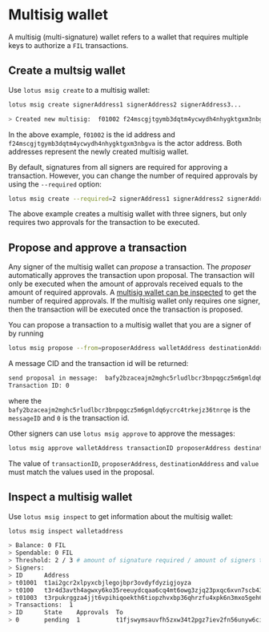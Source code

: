 # Multisig wallet

A multisig (multi-signature) wallet refers to a wallet that requires multiple keys to authorize a `FIL` transactions.


## Create a multsig wallet

Use `lotus msig create` to a multisig wallet:

```bash
lotus msig create signerAddress1 signerAddress2 signerAddress3...

> Created new multisig:  f01002 f24mscgjtgymb3dqtm4ycwydh4nhygktgxm3nbgva
```

In the above example, `f01002` is the id address and `f24mscgjtgymb3dqtm4ycwydh4nhygktgxm3nbgva` is the actor address. Both addresses represent the newly created multisig wallet.

By default, signatures from all signers are required for approving a transaction. However, you can change the number of required approvals by using the `--required` option:

```bash
lotus msig create --required=2 signerAddress1 signerAddress2 signerAddress3
````

The above example creates a multisig wallet with three signers, but only requires two approvals for the transaction to be executed.

## Propose and approve a transaction

Any signer of the multisig wallet can _propose_ a transaction. The _proposer_ automatically approves the transaction upon proposal. The transaction will only be executed when the amount of approvals received equals to the amount of required approvals. A [multisig wallet can be inspected](#inspect-a-multisig-wallet) to get the number of required approvals. If the multisig wallet only requires one signer, then the transaction will be executed once the transaction is proposed.

You can propose a transaction to a multisig wallet that you are a signer of by running

```bash
lotus msig propose --from=proposerAddress walletAddress destinationAddress value
```

A message CID and the transaction id will be returned:

```bash
send proposal in message:  bafy2bzaceajm2mghc5rludlbcr3bnpqgcz5m6gmldq6ycrc4trkejz36tnrqe
Transaction ID: 0
```

where the `bafy2bzaceajm2mghc5rludlbcr3bnpqgcz5m6gmldq6ycrc4trkejz36tnrqe` is the `messageID` and `0` is the transaction id.

Other signers can use `lotus msig approve` to approve the messages:

```bash
lotus msig approve walletAddress transactionID proposerAddress destinationAddress value
```

The value of `transactionID`, `proposerAddress`, `destinationAddress` and `value` must match the values used in the proposal.

## Inspect a multisig wallet

Use `lotus msig inspect` to get information about the multisig wallet:

```bash
lotus msig inspect walletaddress

> Balance: 0 FIL
> Spendable: 0 FIL
> Threshold: 2 / 3 # amount of signature required / amount of signers the wallet has
> Signers:
> ID      Address
> t01001  t1ai2gcr2xlpyxcbjlegojbpr3ovdyfdyzigjoyza
> t0100   t3r4d3avth4agwxy6ko35reeuydcqaa6cq4mt6owg3zjq23pxqc6xvn7scb43dyhaf2cjnjhtioek6innbpgda
> t01003  t3rpukrggza4jjt6vpihiqoekth6tiopzhvxbp36qhrzfu4xpk6n3mxo5geh6bdavkkkhqk7owt2an2wrundtq
> Transactions:  1
> ID      State    Approvals  To                                         Value   Method   Params
> 0       pending  1          t1fjswymsauvfh5zxw34t2pgz7iev2fn56unyw6ci  20 FIL  Send(0)
